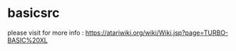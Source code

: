 # basicsrc

please visit for more info : 
https://atariwiki.org/wiki/Wiki.jsp?page=TURBO-BASIC%20XL
